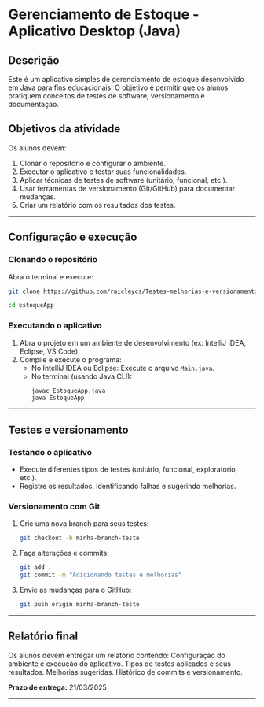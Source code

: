 # Gerenciamento de Estoque - Aplicativo Desktop (Java)

## Descrição
Este é um aplicativo simples de gerenciamento de estoque desenvolvido em Java para fins educacionais. O objetivo é permitir que os alunos pratiquem conceitos de testes de software, versionamento e documentação.

## Objetivos da atividade
Os alunos devem:
1. Clonar o repositório e configurar o ambiente.
2. Executar o aplicativo e testar suas funcionalidades.
3. Aplicar técnicas de testes de software (unitário, funcional, etc.).
4. Usar ferramentas de versionamento (Git/GitHub) para documentar mudanças.
5. Criar um relatório com os resultados dos testes.

---

## Configuração e execução
### Clonando o repositório
Abra o terminal e execute:
```sh
git clone https://github.com/raicleycs/Testes-melhorias-e-versionamento-de-aplicativo-desktop-JAVA.git
```
```sh
cd estoqueApp
```

### Executando o aplicativo
1. Abra o projeto em um ambiente de desenvolvimento (ex: IntelliJ IDEA, Eclipse, VS Code).
2. Compile e execute o programa:
   - No IntelliJ IDEA ou Eclipse: Execute o arquivo `Main.java`.
   - No terminal (usando Java CLI):
     ```sh
     javac EstoqueApp.java
     java EstoqueApp
     ```

---

## Testes e versionamento
### Testando o aplicativo
- Execute diferentes tipos de testes (unitário, funcional, exploratório, etc.).
- Registre os resultados, identificando falhas e sugerindo melhorias.

### Versionamento com Git
1. Crie uma nova branch para seus testes:
   ```sh
   git checkout -b minha-branch-teste
   ```
2. Faça alterações e commits:
   ```sh
   git add .
   git commit -m "Adicionando testes e melhorias"
   ```
3. Envie as mudanças para o GitHub:
   ```sh
   git push origin minha-branch-teste
   ```

---

## Relatório final
Os alunos devem entregar um relatório contendo:
Configuração do ambiente e execução do aplicativo.
Tipos de testes aplicados e seus resultados.
Melhorias sugeridas.
Histórico de commits e versionamento.

**Prazo de entrega:** 21/03/2025

---
